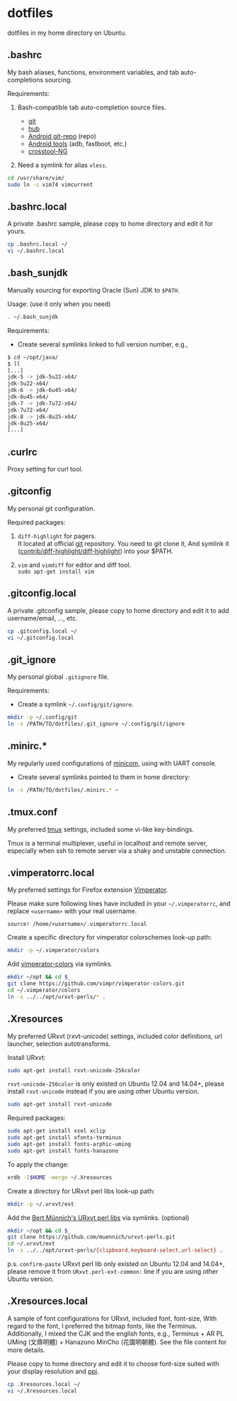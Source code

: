 dotfiles
========

dotfiles in my home directory on Ubuntu.


.bashrc
-------

My bash aliases, functions, environment variables,
and tab auto-completions sourcing.

Requirements:

1.  Bash-compatible tab auto-completion source files.
    * [git](https://github.com/git/git)
    * [hub](https://github.com/github/hub/releases)
    * [Android git-repo](https://github.com/aartamonau/repo.bash_completion) (repo)
    * [Android tools](https://github.com/mbrubeck/android-completion) (adb, fastboot, etc.)
    * [crosstool-NG](http://crosstool-ng.org/git/crosstool-ng/)

2.  Need a symlink for alias `vless`.

```bash
cd /usr/share/vim/
sudo ln -s vim74 vimcurrent
```

.bashrc.local
-------------

A private .bashrc sample, please copy to home directory and edit it for yours.

```bash
cp .bashrc.local ~/
vi ~/.bashrc.local
```


.bash_sunjdk
------------

Manually sourcing for exporting Oracle (Sun) JDK to `$PATH`.

Usage: (use it only when you need)

```bash
. ~/.bash_sunjdk
```

Requirements:

* Create several symlinks linked to full version number, e.g.,

```bash
$ cd ~/opt/java/
$ ll
[...]
jdk-5 -> jdk-5u22-x64/
jdk-5u22-x64/
jdk-6 -> jdk-6u45-x64/
jdk-6u45-x64/
jdk-7 -> jdk-7u72-x64/
jdk-7u72-x64/
jdk-8 -> jdk-8u25-x64/
jdk-8u25-x64/
[...]
```


.curlrc
-------

Proxy setting for curl tool.


.gitconfig
----------

My personal git configuration.

Required packages:

1.  `diff-highlight` for pagers.  
    It located at official [git](https://github.com/git/git.git) repository.
    You need to git clone it,  And symlink it
    ([contrib/diff-highlight/diff-highlight](https://github.com/git/git/tree/master/contrib/diff-highlight)) into your $PATH.

2.  `vim` and `vimdiff` for editor and diff tool.  
    `sudo apt-get install vim`


.gitconfig.local
----------------

A private .gitconfig sample, please copy to home directory and edit it to add username/email, ..., etc.

```bash
cp .gitconfig.local ~/
vi ~/.gitconfig.local
```


.git_ignore
-----------

My personal global `.gitignore` file.

Requirements:

* Create a symlink `~/.config/git/ignore`.

```bash
mkdir -p ~/.config/git
ln -s /PATH/TO/dotfiles/.git_ignore ~/.config/git/ignore
```


.minirc.*
---------

My regularly used configurations of
[minicom](https://en.wikipedia.org/wiki/Minicom),
using with UART console.

* Create several symlinks pointed to them in home directory:

```bash
ln -s /PATH/TO/dotfiles/.minirc.* ~
```


.tmux.conf
----------

My preferred [tmux](https://tmux.github.io/) settings, included some vi-like
key-bindings.

Tmux is a terminal multiplexer, useful in localhost and remote server,
especially when ssh to remote server via a shaky and unstable connection.


.vimperatorrc.local
-------------------

My preferred settings for Firefox extension
[Vimperator](https://addons.mozilla.org/zh-TW/firefox/addon/vimperator/).

Please make sure following lines have included in your `~/.vimperatorrc`,
and replace `<username>` with your real username.

```
source! /home/<username>/.vimperatorrc.local
```

Create a specific directory for vimperator colorschemes look-up path:

```bash
mkdir -p ~/.vimperator/colors
```

Add [vimperator-colors](https://github.com/vimpr/vimperator-colors) via
symlinks.

```bash
mkdir ~/opt && cd $_
git clone https://github.com/vimpr/vimperator-colors.git
cd ~/.vimperator/colors
ln -s ../../opt/urxvt-perls/* .
```


.Xresources
----------

My preferred URxvt (rxvt-unicode) settings, included color definitions, url
launcher, selection autotransforms.

Install URxvt:

```bash
sudo apt-get install rxvt-unicode-256color
```

`rxvt-unicode-256color` is only existed on Ubuntu 12.04 and 14.04+,
please install `rxvt-unicode` instead if you are using other Ubuntu version.

```bash
sudo apt-get install rxvt-unicode
```

Required packages:

```bash
sudo apt-get install xsel xclip
sudo apt-get install xfonts-terminus
sudo apt-get install fonts-arphic-uming
sudo apt-get install fonts-hanazono
```

To apply the change:

```bash
xrdb -I$HOME -merge ~/.Xresources
```

Create a directory for URxvt perl libs look-up path:

```bash
mkdir -p ~/.urxvt/ext
```

Add the [Bert Münnich's URxvt perl libs](https://github.com/muennich/urxvt-perls)
via symlinks. (optional)

```bash
mkdir ~/opt && cd $_
git clone https://github.com/muennich/urxvt-perls.git
cd ~/.urxvt/ext
ln -s ../../opt/urxvt-perls/{clipboard,keyboard-select,url-select} .
```

p.s. `confirm-paste` URxvt perl lib only existed on Ubuntu 12.04 and 14.04+,
please remove it from `URxvt.perl-ext-common:` line if you are using other
Ubuntu version.


.Xresources.local
----------------

A sample of font configurations for URxvt, included font, font-size, With regard
to the font, I preferred the bitmap fonts, like the Terminus.  Additionally, I
mixed the CJK and the english fonts, e.g., Terminus + AR PL UMing (文鼎明體) +
Hanazono MinCho (花園明朝體).  See the file content for more details.

Please copy to home directory and edit it to choose font-size suited with your
display resolution and [ppi](https://en.wikipedia.org/wiki/Pixel_density).

```bash
cp .Xresources.local ~/
vi ~/.Xresources.local
```
